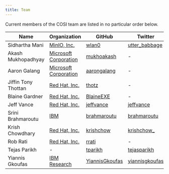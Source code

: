 ```yaml
---
title: Team
---
```


Current members of the COSI team are listed in no particular order below.

|  Name | Organization | GitHub | Twitter |
|  --- | --- | --- | --- |
| Sidhartha Mani | <a href="https://min.io/">MinIO, Inc.</a> | <a href="https://github.com/wlan0"> wlan0 </a> | <a href="https://twitter.com/utter_babbage"> utter_babbage </a> |
| Akash Mukhopadhyay | <a href="https://microsoft.com">Microsoft Corporation</a> | <a href="https://github.com/mukhoakash"> mukhoakash </a> | - |
| Aaron Galang | <a href="https://microsoft.com">Microsoft Corporation</a> | <a href="https://github.com/aarongalang"> aarongalang </a> | - |
| Jiffin Tony Thottan | <a href="https://redhat.com">Red Hat, Inc.</a> | <a href="https://github.com/thotz"> thotz </a> | - |
| Blaine Gardner | <a href="https://redhat.com">Red Hat, Inc.</a> | <a href="https://github.com/BlaineEXE"> BlaineEXE </a> | - |
| Jeff Vance | <a href="https://redhat.com">Red Hat, Inc.</a> | <a href="https://github.com/jeffvance"> jeffvance </a> | <a href="https://twitter.com/jeffvance"> jeffvance </a> |
| Srini Brahmaroutu | <a href="https://ibm.com/">IBM</a> | <a href="https://github.com/brahmaroutu"> brahmaroutu </a> | <a href="https://twitter.com/brahmaroutu"> brahmaroutu </a> |
| Krish Chowdhary | <a href="https://redhat.com">Red Hat, Inc.</a> | <a href="https://github.com/krishchow"> krishchow </a> | <a href="https://twitter.com/krishchow_"> krishchow_ </a> |
| Rob Rati | <a href="https://redhat.com">Red Hat, Inc.</a> | <a href="https://github.com/rrati"> rrati </a> | - |
| Tejas Parikh | - | <a href="https://github.com/tparikh"> tparikh </a> | <a href="https://twitter.com/tejasparikh"> tejasparikh </a> |
| Yiannis Gkoufas | <a href="https://ibm.com/">IBM Research</a> | <a href="https://github.com/YiannisGkoufas/"> YiannisGkoufas </a> | <a href="https://twitter.com/yiannisgkoufas"> yiannisgkoufas </a> |
